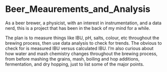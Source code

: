 # Beer_Meaurements_and_Analysis
As a beer brewer, a physicist, with an interest in instrumentation, and a data nerd, this is a project that has been in the back of my mind for a while.

The plan is to measure things like IBU, pH, salts, colour, etc throughout the brewing process, then use data analysis to check for trends. The obvious to check for is measured IBU versus calculated IBU. I’m also curious about how water and mash chemistry changes throughout the brewing process, from before mashing the grains, mash, boiling and hop additions, fermentation, and dry hopping, just to list some of the major points. 
